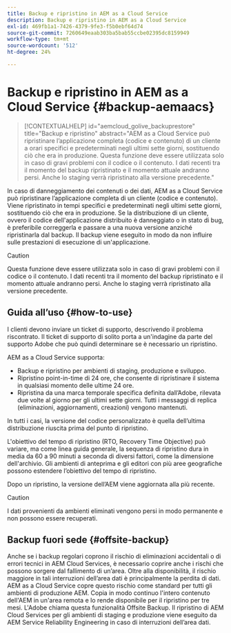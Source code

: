```yaml
---
title: Backup e ripristino in AEM as a Cloud Service
description: Backup e ripristino in AEM as a Cloud Service
exl-id: 469fb1a1-7426-4379-9fe3-f5b0ebf64d74
source-git-commit: 7260649eaab303ba5bab55ccbe02395dc8159949
workflow-type: tm+mt
source-wordcount: '512'
ht-degree: 24%

---
```



# Backup e ripristino in AEM as a Cloud Service {#backup-aemaacs}

>[!CONTEXTUALHELP]
>id="aemcloud_golive_backuprestore"
>title="Backup e ripristino"
>abstract="AEM as a Cloud Service può ripristinare l’applicazione completa (codice e contenuto) di un cliente a orari specifici e predeterminati negli ultimi sette giorni, sostituendo ciò che era in produzione. Questa funzione deve essere utilizzata solo in caso di gravi problemi con il codice o il contenuto. I dati recenti tra il momento del backup ripristinato e il momento attuale andranno persi. Anche lo staging verrà ripristinato alla versione precedente."

In caso di danneggiamento dei contenuti o dei dati, AEM as a Cloud Service può ripristinare l’applicazione completa di un cliente (codice e contenuto). Viene ripristinato in tempi specifici e predeterminati negli ultimi sette giorni, sostituendo ciò che era in produzione.
Se la distribuzione di un cliente, ovvero il codice dell&#39;applicazione distribuito è danneggiato o in stato di bug, è preferibile correggerla e passare a una nuova versione anziché ripristinarla dal backup. Il backup viene eseguito in modo da non influire sulle prestazioni di esecuzione di un&#39;applicazione.

>[!CAUTION]
>
>Questa funzione deve essere utilizzata solo in caso di gravi problemi con il codice o il contenuto. I dati recenti tra il momento del backup ripristinato e il momento attuale andranno persi. Anche lo staging verrà ripristinato alla versione precedente.

## Guida all’uso {#how-to-use}

I clienti devono inviare un ticket di supporto, descrivendo il problema riscontrato. Il ticket di supporto di solito porta a un&#39;indagine da parte del supporto Adobe che può quindi determinare se è necessario un ripristino.

AEM as a Cloud Service supporta:

* Backup e ripristino per ambienti di staging, produzione e sviluppo.
* Ripristino point-in-time di 24 ore, che consente di ripristinare il sistema in qualsiasi momento delle ultime 24 ore.
* Ripristina da una marca temporale specifica definita dall’Adobe, rilevata due volte al giorno per gli ultimi sette giorni. Tutti i messaggi di replica (eliminazioni, aggiornamenti, creazioni) vengono mantenuti.

In tutti i casi, la versione del codice personalizzato è quella dell’ultima distribuzione riuscita prima del punto di ripristino.

L&#39;obiettivo del tempo di ripristino (RTO, Recovery Time Objective) può variare, ma come linea guida generale, la sequenza di ripristino dura in media da 60 a 90 minuti a seconda di diversi fattori, come la dimensione dell&#39;archivio. Gli ambienti di anteprima e gli editori con più aree geografiche possono estendere l’obiettivo del tempo di ripristino.

Dopo un ripristino, la versione dell’AEM viene aggiornata alla più recente.

>[!CAUTION]
>
>I dati provenienti da ambienti eliminati vengono persi in modo permanente e non possono essere recuperati.

## Backup fuori sede {#offsite-backup}

Anche se i backup regolari coprono il rischio di eliminazioni accidentali o di errori tecnici in AEM Cloud Services, è necessario coprire anche i rischi che possono sorgere dal fallimento di un’area. Oltre alla disponibilità, il rischio maggiore in tali interruzioni dell’area dati è principalmente la perdita di dati.
AEM as a Cloud Service copre questo rischio come standard per tutti gli ambienti di produzione AEM. Copia in modo continuo l&#39;intero contenuto dell&#39;AEM in un&#39;area remota e lo rende disponibile per il ripristino per tre mesi. L&#39;Adobe chiama questa funzionalità Offsite Backup.
Il ripristino di AEM Cloud Services per gli ambienti di staging e produzione viene eseguito da AEM Service Reliability Engineering in caso di interruzioni dell’area dati.
